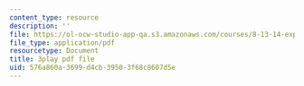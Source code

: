 ```yaml
---
content_type: resource
description: ''
file: https://ol-ocw-studio-app-qa.s3.amazonaws.com/courses/8-13-14-experimental-physics-i-ii-junior-lab-fall-2016-spring-2017/576a860a3699d4cb39503f68c8607d5e_57uqU8G_z0E.pdf
file_type: application/pdf
resourcetype: Document
title: 3play pdf file
uid: 576a860a-3699-d4cb-3950-3f68c8607d5e
---
```


